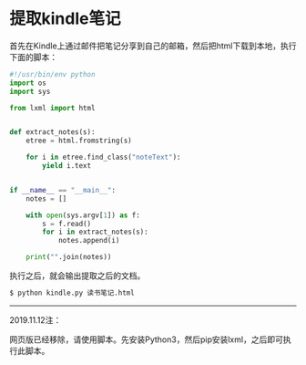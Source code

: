 # 提取kindle笔记

首先在Kindle上通过邮件把笔记分享到自己的邮箱，然后把html下载到本地，执行下面的脚本：

```python
#!/usr/bin/env python
import os
import sys

from lxml import html


def extract_notes(s):
    etree = html.fromstring(s)

    for i in etree.find_class("noteText"):
        yield i.text


if __name__ == "__main__":
    notes = []

    with open(sys.argv[1]) as f:
        s = f.read()
        for i in extract_notes(s):
            notes.append(i)

    print("".join(notes))
```

执行之后，就会输出提取之后的文档。

```bash
$ python kindle.py 读书笔记.html
```

---

2019.11.12注：

网页版已经移除，请使用脚本。先安装Python3，然后pip安装lxml，之后即可执行此脚本。
